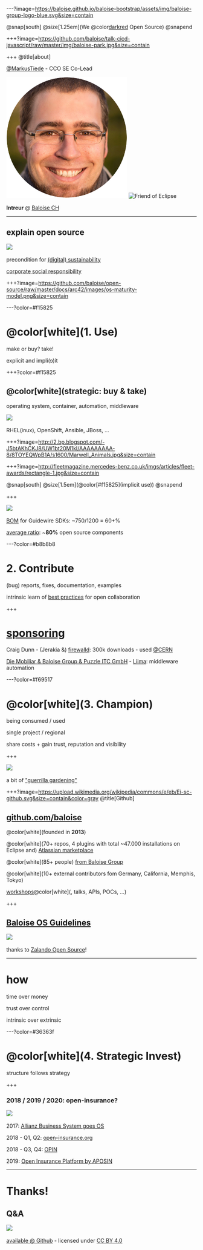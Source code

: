 ---?image=https://baloise.github.io/baloise-bootstrap/assets/img/baloise-group-logo-blue.svg&size=contain

@snap[south]
@size[1.25em](We @color[darkred](♥) Open Source)
@snapend

+++?image=https://github.com/baloise/talk-cicd-javascript/raw/master/img/baloise-park.jpg&size=contain

+++
@title[about]

[@MarkusTiede](https://twitter.com/MarkusTiede) - CCO SE Co-Lead  

![me](https://github.com/MarkusTiede/about/raw/master/img/me-circle.png) ![Friend of Eclipse](http://eclipse.org/donate/images/friendslogo200.png "Friend of Eclipse")

**Intr<open>eur** @ [Baloise CH](https://www.baloise.ch)

---

## explain open source

![](https://upload.wikimedia.org/wikipedia/commons/thumb/c/c0/Icon_Digitale_Nachhaltigkeit_Farbig.svg/200px-Icon_Digitale_Nachhaltigkeit_Farbig.svg.png)

precondition for [(digital) sustainability](https://de.wikipedia.org/wiki/Digitale_Nachhaltigkeit#10_Voraussetzungen_der_digitalen_Nachhaltigkeit)

[corporate social responsibility](https://en.wikipedia.org/wiki/Corporate_social_responsibility)

+++?image=https://github.com/baloise/open-source/raw/master/docs/arc42/images/os-maturity-model.png&size=contain

---?color=#f15825
# @color[white](1. Use)

make or buy? take!

explicit and impli(ɔ)it

+++?color=#f15825

## @color[white](strategic: buy & take)

operating system, container, automation, middleware

![](https://upload.wikimedia.org/wikipedia/de/d/d8/Red_Hat_logo.svg)

RHEL(inux), OpenShift, Ansible, JBoss, ...

+++?image=http://2.bp.blogspot.com/-J5btAKhCKJ8/UW1bt20M1kI/AAAAAAAAA-8/8TOYEQWpB1A/s1600/Marwell_Animals.jpg&size=contain

+++?image=http://fleetmagazine.mercedes-benz.co.uk/imgs/articles/fleet-awards/rectangle-1.jpg&size=contain

@snap[south]
@size[1.5em](@color[#f15825](implicit use))
@snapend

+++

![](https://www.welt.de/img/wirtschaft/mobile157906274/1601626057-ci23x11-w1600/Volkswagen-Tiguan-in-Einzelteile-zerlegt.jpg)

[BOM](https://en.wikipedia.org/wiki/Bill_of_materials) for Guidewire SDKs: ~750/1200 = 60+%

[average ratio](https://oss-studie.ch): ~**80%** open source components

---?color=#b8b8b8
# 2. Contribute

(bug) reports, fixes, documentation, examples

intrinsic learn of [best practices](https://opensource.guide) for open collaboration

+++

# [sponsoring](https://baloise.github.io/open-source/docs/md/activities/projects.html#sponsored)

Craig Dunn - (Jerakia &) [firewalld](https://forge.puppet.com/crayfishx/firewalld): 300k downloads - used [@CERN](https://gitlab.cern.ch/linuxsupport/puppet-firewalld/tree/master/code#author)

[Die Mobiliar & Baloise Group & Puzzle ITC GmbH](http://www.liima.org/#partner) - [Liima](https://github.com/liimaorg): middleware automation

---?color=#f69517
# @color[white](3. Champion)

being consumed / used

single project / regional

share costs + gain trust, reputation and visibility

+++

![](https://png.pngtree.com/element_origin_min_pic/17/08/03/08b95a8c29ae5dd081aae3c70e1d8595.jpg)

a bit of ["guerrilla gardening"](https://en.wikipedia.org/wiki/Guerrilla_gardening)

+++?image=https://upload.wikimedia.org/wikipedia/commons/e/eb/Ei-sc-github.svg&size=contain&color=gray
@title[Github]
## [github.com/baloise](https://github.com/baloise)

@color[white](founded in **2013**)

@color[white](70+ repos, 4 plugins with total ~47.000 installations on Eclipse and) [Atlassian marketplace](https://marketplace.atlassian.com/vendors/1211530/baloise-group)

@color[white](85+ people) [from Baloise Group](https://github.com/orgs/baloise/people)

@color[white](10+ external contributors fom Germany, California, Memphis, Tokyo)

[workshops](https://github.com/baloise/ws-angular_slides#inhalt)@color[white](, talks, APIs, POCs, ...)

+++

## [Baloise OS Guidelines](https://baloise.github.io/open-source/docs/arc42/)

![](https://upload.wikimedia.org/wikipedia/commons/thumb/1/1f/Icon_DINA_Schwerpunkte_Parldigi_03_Open_Government_Data_Farbig.svg/200px-Icon_DINA_Schwerpunkte_Parldigi_03_Open_Government_Data_Farbig.svg.png)

thanks to [Zalando Open Source](https://opensource.zalando.com)!

---
# how
time over money

trust over control

intrinsic over extrinsic

---?color=#36363f
# @color[white](4. Strategic Invest)

structure follows strategy

+++

### 2018 / 2019 / 2020: open-insurance?

![](https://user-images.githubusercontent.com/1764012/42737412-46936f44-8873-11e8-87f7-85a976e5be3a.png)

2017: [Allianz Business System goes OS](https://www.allianz.com/en_GB/press/news/business/insurance/180129-allianz-sets-up-open-platform.html)

2018 - Q1, Q2: [open-insurance.org](https://open-insurance.org)

2018 - Q3, Q4: [OPIN](https://openinsurance.io)

2019: [Open Insurance Platform by APOSIN](https://aposin.org)

---
# Thanks!

## Q&A

![](https://api.qrserver.com/v1/create-qr-code/?data=https%3A%2F%2Fgithub.com%2Fbaloise%2Fopen-source&amp;format=png&amp;ecc=H)

[available @ Github](https://github.com/baloise/open-source) - licensed under [CC BY 4.0](https://creativecommons.org/licenses/by/4.0/)
